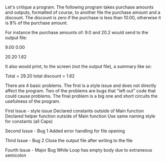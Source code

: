 Let's critique a program. The following program takes purchase amounts and outputs, formatted of course, to another file the purchase amount and a discount. The discount is zero if the purchase is less than 10.00, otherwise it is 8% of the purchase amount.

For instance the purchase amounts of: 9.0 and 20.2 would send to the output file:

9.00 0.00

20.20 1.62

It also would print, to the screen (not the output file), a summary like so:

Total = 29.20 total discount = 1.62

There are 4 basic problems. The first is a style issue and does not directly affect the program. Two of the problems are bugs that "left out" code that could cause problems. The final problem is a big one and short circuits the usefulness of the program.

First Issue - style issue
Declared constants outside of Main function
Declared helper function outside of Main function
Use same naming style for constants (all Caps)

Second Issue - Bug 1
Added error handling for file opening

Third Issue - Bug 2
Close the output file after writing to the file

Fourth Issue - Major Bug
While Loop has empty body due to extraneous semicolon
